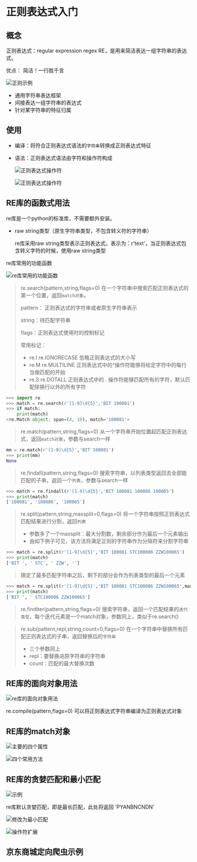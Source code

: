 # 正则表达式入门

## 概念

正则表达式：regular expression   regex   RE，是用来简洁表达一组字符串的表达式。

优点： 简洁！一行胜千言

![正则示例](http://oos.sfzzz.xyz/2020_07_06_15_44_02_1.png)

* 通用字符串表达框架
* 间接表达一组字符串的表达式
* 针对某字符串的特征归属

## 使用

* 编译：将符合正则表达式语法的`字符串`转换成正则表达式特征 

* 语法：正则表达式语法由字符和操作符构成

  ![正则表达式操作符](http://oos.sfzzz.xyz/2020_07_06_16_49_18_1.png)

  ![正则表达式操作符](http://oos.sfzzz.xyz/2020_07_06_16_53_47_1.png)

## RE库的函数式用法

re库是一个python的标准库，不需要额外安装。

* raw string类型（原生字符串类型，不包含转义符的字符串）

  re库采用raw string类型表示正则表达式，表示为：r'text'，当正则表达式包含转义字符的时候，使用raw string类型

re库常用的功能函数

![re库常用的功能函数](http://oos.sfzzz.xyz/2020_07_06_17_10_31_1.png)

> re.search(pattern,string,flags=0) 在一个字符串中搜索匹配正则表达式的第一个位置，返回`match对象`。
>
> pattern： 正则表达式的字符串或者原生字符串表示
>
> string：待匹配字符串
>
> flags：正则表达式使用时的控制标记
>
> 常用标记：
>
> * re.I re.IGNORECASE 忽略正则表达式的大小写
> * re.M re.MULTILINE 正则表达式中的^操作符能够将给定字符中的每行当做匹配的开始
> * re.S re.DOTALL 正则表达式中的 . 操作符能够匹配所有的字符，默认匹配除换行以外的所有字符

```python
>>> import re
>>> match = re.search(r'[1-9]\d{5}','BIT 100081')
>>> if match:
	print(match)
<re.Match object; span=(4, 10), match='100081'>
```

>re.match(pattern,string,flags=0) 从一个字符串开始位置起匹配正则表达式，返回`match对象`，参数与search一样

```python
mm = re.match(r'[1-9]\d{5}','BIT 100081')
>>> print(mm)
None
```

>re.findall(pattern,string,flags=0) 搜索字符串，以列表类型返回去全部能匹配的子串，返回一个`列表`，参数与search一样

```python
>>> match = re.findall(r'[1-9]\d{5}','BIT 100081 100086 100065')
>>> print(match)
['100081', '100086', '100065']
```

>re.split(pattern,string,maxsplit=0,flags=0) 将一个字符串按照正则表达式匹配结果进行分割，返回`列表`
>
>* 参数多了一个maxsplit：最大分割数，剩余部分作为最后一个元素输出
>* 由如下例子可见，该方法将满足正则的字符串作为分隔符来分割字符串

```python
>>> match = re.split(r'[1-9]\d{5}','BIT 100081 STC100086 ZZW100065')
>>> print(match)
['BIT ', ' STC', ' ZZW', '']
```

>限定了最多匹配字符串之后，剩下的部分会作为列表类型的最后一个元素

```python
>>> match = re.split(r'[1-9]\d{5}','BIT 100081 STC100086 ZZW100065',maxsplit=1)
>>> print(match)
['BIT ', ' STC100086 ZZW100065']
```

>re.finditer(pattern,string,flags=0) 搜索字符串，返回一个匹配结果的`迭代类型`，每个迭代元素是一个match对象，参数同上，类似于re.search()

>re.sub(pattern,repl,string,count=0,flags=0) 在一个字符串中替换所有匹配正则表达式的子串，返回替换后的`字符串`
>
>* 三个参数同上
>* repl：要替换进原字符串的字符串
>* count：匹配的最大替换次数

## RE库的面向对象用法

![re库的面向对象用法](http://oos.sfzzz.xyz/2020_07_08_09_58_17_1.png)

re.compile(pattern,flags=0) 可以将正则表达式字符串编译为正则表达式对象

## RE库的match对象

![主要的四个属性](http://oos.sfzzz.xyz/2020_07_08_10_14_05_1.png)

![四个常用方法](http://oos.sfzzz.xyz/2020_07_08_10_14_50_1.png)

## RE库的贪婪匹配和最小匹配

![示例](http://oos.sfzzz.xyz/2020_07_08_10_17_45_1.png)

re库默认贪婪匹配，即是最长匹配，此处将返回 'PYANBNCNDN' 

![修改为最小匹配](http://oos.sfzzz.xyz/2020_07_08_10_19_03_1.png)

![操作符扩展](http://oos.sfzzz.xyz/2020_07_08_10_20_04_1.png)

## 京东商城定向爬虫示例


